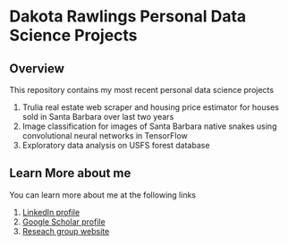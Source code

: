 # Dakota Rawlings Personal Data Science Projects

## Overview

This repository contains my most recent personal data science projects
1. Trulia real estate web scraper and housing price estimator for houses sold in Santa Barbara over last two years
2. Image classification for images of Santa Barbara native snakes using convolutional neural networks in TensorFlow
3. Exploratory data analysis on USFS forest database

## Learn More about me

You can learn more about me at the following links

1. [LinkedIn profile](https://www.linkedin.com/in/dakotarawlings/)
2. [Google Scholar profile](https://scholar.google.com/citations?view_op=list_works&hl=en&hl=en&user=X_x46vUAAAAJ)
3. [Reseach group website](http://www.segalman.mrl.ucsb.edu/)
